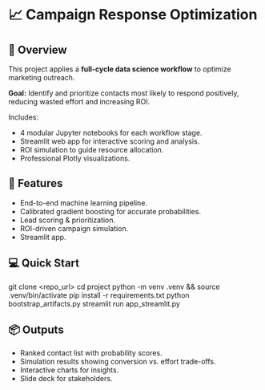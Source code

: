 # 📈 Campaign Response Optimization

## 📌 Overview
This project applies a **full-cycle data science workflow** to optimize marketing outreach.

**Goal:** Identify and prioritize contacts most likely to respond positively, reducing wasted effort and increasing ROI.

Includes:
- 4 modular Jupyter notebooks for each workflow stage.
- Streamlit web app for interactive scoring and analysis.
- ROI simulation to guide resource allocation.
- Professional Plotly visualizations.

## 🚀 Features
- End-to-end machine learning pipeline.
- Calibrated gradient boosting for accurate probabilities.
- Lead scoring & prioritization.
- ROI-driven campaign simulation.
- Streamlit app.

## 💻 Quick Start
git clone <repo_url>
cd project
python -m venv .venv && source .venv/bin/activate
pip install -r requirements.txt
python bootstrap_artifacts.py
streamlit run app_streamlit.py

## 📦 Outputs
- Ranked contact list with probability scores.
- Simulation results showing conversion vs. effort trade-offs.
- Interactive charts for insights.
- Slide deck for stakeholders.
